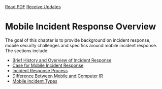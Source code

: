 <div class="cta-banner">
  <a class="cta-banner-pdf" href="https://info.nowsecure.com/IRforAndroidandiOS_PDFRequest.html">Read PDF<i class="fa fa-file-pdf-o"></i></a>
  <a class="cta-banner-update" href="https://info.nowsecure.com/IRforAndroidandiOS_Updates.html">Receive Updates<i class="fa fa-bell-o"></i></a>
</div>

# Mobile Incident Response Overview
The goal of this chapter is to provide background on incident response, mobile security challenges and specifics around mobile incident response. The sections include:

* [Brief History and Overview of Incident Response](history-overview-ir.md)
* [Case for Mobile Incident Response](case-for-mobile-ir.md)
* [Incident Response Process](ir-process.md)
* [Difference Between Mobile and Computer IR](mobile-ir-differences.md)
* [Mobile Incident Types](mobile-ir-types.md)
